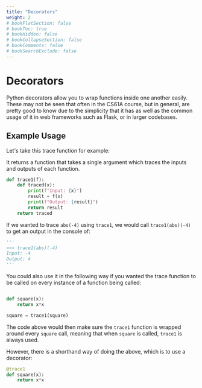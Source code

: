 ```yaml
---
title: "Decorators"
weight: 2
# bookFlatSection: false
# bookToc: true
# bookHidden: false
# bookCollapseSection: false
# bookComments: false
# bookSearchExclude: false
---
```


# Decorators

Python decorators allow you to wrap functions inside one another easily. These may not be seen that often in the CS61A course, but in general, are pretty good to know due to the simplicity that it has as well as the common usage of it in web frameworks such as Flask, or in larger codebases.

## Example Usage

Let's take this trace function for example:

It returns a function that takes a single argument which traces the inputs and outputs of each function.

```python
def trace1(f):
    def traced(x):
        print(f"Input: {x}")
        result = f(x)
        print(f"Output: {result}")
        return result
    return traced
```

If we wanted to trace `abs(-4)` using `trace1`, we would call `trace1(abs)(-4)` to get an output in the console of:

```python
'''
>>> trace1(abs)(-4)
Input: -4
Output: 4
'''
```

You could also use it in the following way if you wanted the trace function to be called on every instance of a function being called:

```python

def square(x):
    return x*x

square = trace1(square)
```

The code above would then make sure the `trace1` function is wrapped around every `square` call, meaning that when `square` is called, `trace1` is always used.

However, there is a shorthand way of doing the above, which is to use a decorator:

```python
@trace1
def square(x):
    return x*x
```